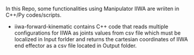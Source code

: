 In this Repo, some functionalities using Manipulator IIWA are wriiten in C++/Py codes/scripts.

* iiwa-forward-kinematic contains C++ code that reads multiple configurations for IIWA as joints values from csv file which must be localized in Input forlder and returns the cartesian coordinates of IIWA end effector as a csv file located in Output folder.


 
